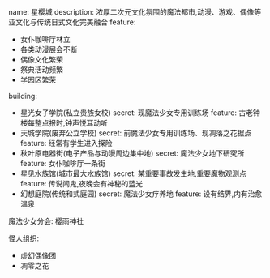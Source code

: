 name: 星樱城
description: 浓厚二次元文化氛围的魔法都市,动漫、游戏、偶像等亚文化与传统日式文化完美融合
feature:
  - 女仆咖啡厅林立
  - 各类动漫展会不断
  - 偶像文化繁荣
  - 祭典活动频繁
  - 学园区繁荣

building:
  - 星光女子学院(私立贵族女校)
    secret: 现魔法少女专用训练场
    feature: 古老钟楼每整点报时,钟声悦耳动听
  - 天城学院(废弃公立学校)
    secret: 前魔法少女专用训练场、现凋落之花据点
    feature: 经常有学生进入探险
  - 秋叶原电器街(电子产品与动漫周边集中地)
    secret: 魔法少女地下研究所
    feature: 女仆咖啡厅一条街
  - 星见水族馆(城市最大水族馆)
    secret: 某重要事故发生地,重要魔物观测点
    feature: 传说闹鬼,夜晚会有神秘的蓝光
  - 幻想庭院(传统和式庭园)
    secret: 魔法少女疗养地
    feature: 设有结界,内有治愈温泉

魔法少女分会: 樱雨神社

怪人组织:
  - 虚幻偶像团
  - 凋零之花
